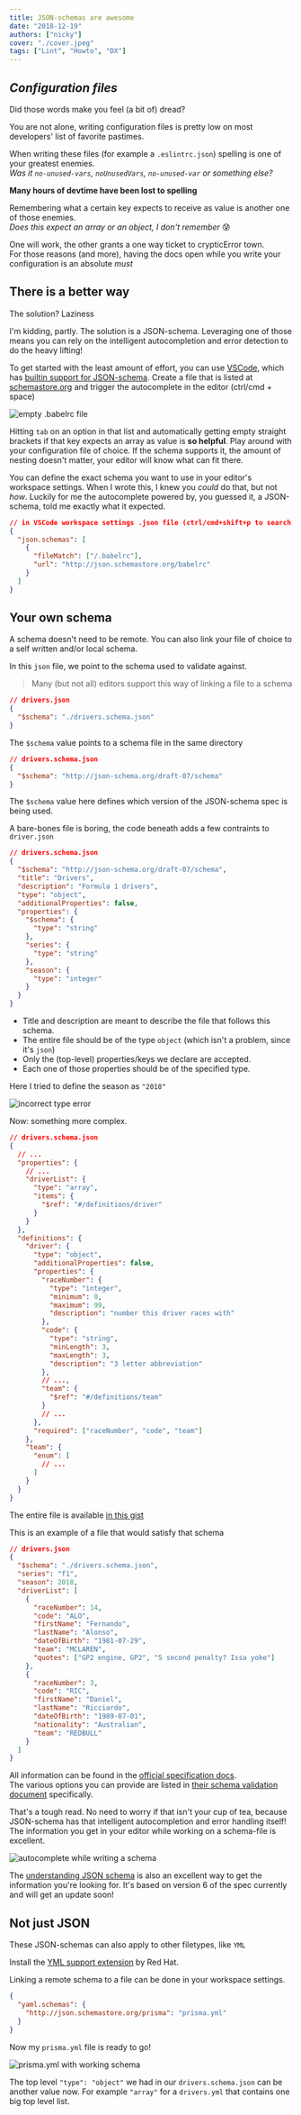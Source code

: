 ```yaml
---
title: JSON-schemas are awesome
date: "2018-12-19"
authors: ["nicky"]
cover: "./cover.jpeg"
tags: ["Lint", "Howto", "DX"]
---
```


## _**Configuration files**_

Did those words make you feel (a bit of) dread?

You are not alone, writing configuration files is pretty low on most developers' list of favorite pastimes.

When writing these files (for example a `.eslintrc.json`) spelling is one of your greatest enemies.  
_Was it `no-unused-vars`, `noUnusedVars`, `no-unused-var` or something else?_

**Many hours of devtime have been lost to spelling**

Remembering what a certain key expects to receive as value is another one of those enemies.  
_Does this expect an array or an object, I don't remember_ 😰

One will work, the other grants a one way ticket to crypticError town.  
For those reasons (and more), having the docs open while you write your configuration is an absolute _must_

## There is a better way

The solution? Laziness

I'm kidding, partly. The solution is a JSON-schema.
Leveraging one of those means you can rely on the intelligent autocompletion and error detection to do the heavy lifting!

To get started with the least amount of effort, you can use [VSCode](https://code.visualstudio.com/), which has [builtin support for JSON-schema](https://json-schema.org/implementations.html#editors). Create a file that is listed at [schemastore.org](http://schemastore.org/json/) and trigger the autocomplete in the editor (ctrl/cmd + space)

![empty .babelrc file](./empty-babelrc.png)

Hitting `tab` on an option in that list and automatically getting empty straight brackets if that key expects an array as value is **so helpful**.
Play around with your configuration file of choice. If the schema supports it, the amount of nesting doesn't matter, your editor will know what can fit there.

You can define the exact schema you want to use in your editor's workspace settings.
When I wrote this, I knew you _could_ do that, but not _how_.
Luckily for me the autocomplete powered by, you guessed it, a JSON-schema, told me exactly what it expected.

```json
// in VSCode workspace settings .json file (ctrl/cmd+shift+p to search for it)
{
  "json.schemas": [
    {
      "fileMatch": ["/.babelrc"],
      "url": "http://json.schemastore.org/babelrc"
    }
  ]
}
```

## Your own schema

A schema doesn't need to be remote. You can also link your file of choice to a self written and/or local schema.

In this `json` file, we point to the schema used to validate against.

> Many (but not all) editors support this way of linking a file to a schema

```json
// drivers.json
{
  "$schema": "./drivers.schema.json"
}
```

The `$schema` value points to a schema file in the same directory

```json
// drivers.schema.json
{
  "$schema": "http://json-schema.org/draft-07/schema"
}
```

The `$schema` value here defines which version of the JSON-schema spec is being used.

A bare-bones file is boring, the code beneath adds a few contraints to `driver.json`

```json
// drivers.schema.json
{
  "$schema": "http://json-schema.org/draft-07/schema",
  "title": "Drivers",
  "description": "Formula 1 drivers",
  "type": "object",
  "additionalProperties": false,
  "properties": {
    "$schema": {
      "type": "string"
    },
    "series": {
      "type": "string"
    },
    "season": {
      "type": "integer"
    }
  }
}
```

- Title and description are meant to describe the file that follows this schema.
- The entire file should be of the type `object` (which isn't a problem, since it's `json`)
- Only the (top-level) properties/keys we declare are accepted.
- Each one of those properties should be of the specified type.

Here I tried to define the season as `"2018"`

![incorrect type error](expected-integer.png)

Now: something more complex.

```json
// drivers.schema.json
{
  // ...
  "properties": {
    // ...
    "driverList": {
      "type": "array",
      "items": {
        "$ref": "#/definitions/driver"
      }
    }
  },
  "definitions": {
    "driver": {
      "type": "object",
      "additionalProperties": false,
      "properties": {
        "raceNumber": {
          "type": "integer",
          "minimum": 0,
          "maximum": 99,
          "description": "number this driver races with"
        },
        "code": {
          "type": "string",
          "minLength": 3,
          "maxLength": 3,
          "description": "3 letter abbreviation"
        },
        // ...,
        "team": {
          "$ref": "#/definitions/team"
        }
        // ...
      },
      "required": ["raceNumber", "code", "team"]
    },
    "team": {
      "enum": [
        // ...
      ]
    }
  }
}
```

The entire file is available [in this gist](https://gist.github.com/NickyMeuleman/f18b70684e12697d71b4178ad1403988#file-drivers-schema-json)

This is an example of a file that would satisfy that schema

```json
// drivers.json
{
  "$schema": "./drivers.schema.json",
  "series": "f1",
  "season": 2018,
  "driverList": [
    {
      "raceNumber": 14,
      "code": "ALO",
      "firstName": "Fernando",
      "lastName": "Alonso",
      "dateOfBirth": "1981-07-29",
      "team": "MCLAREN",
      "quotes": ["GP2 engine, GP2", "5 second penalty? Issa yoke"]
    },
    {
      "raceNumber": 3,
      "code": "RIC",
      "firstName": "Daniel",
      "lastName": "Ricciardo",
      "dateOfBirth": "1989-07-01",
      "nationality": "Australian",
      "team": "REDBULL"
    }
  ]
}
```

All information can be found in the [official specification docs](https://json-schema.org/specification.html).  
The various options you can provide are listed in [their schema validation document](https://json-schema.org/latest/json-schema-validation.html) specifically.

That's a tough read.
No need to worry if that isn't your cup of tea, because JSON-schema has that intelligent autocompletion and error handling itself!
The information you get in your editor while working on a schema-file is excellent.

![autocomplete while writing a schema](writing-schema.png)

The [understanding JSON schema](https://json-schema.org/understanding-json-schema/) is also an excellent way to get the information you're looking for. It's based on version 6 of the spec currently and will get an update soon!

## Not just JSON

These JSON-schemas can also apply to other filetypes, like `YML`

Install the [YML support extension](https://marketplace.visualstudio.com/items?itemName=redhat.vscode-yaml) by Red Hat.

Linking a remote schema to a file can be done in your workspace settings.

```json
{
  "yaml.schemas": {
    "http://json.schemastore.org/prisma": "prisma.yml"
  }
}
```

Now my `prisma.yml` file is ready to go!

![prisma.yml with working schema](prismayml.png)

The top level `"type": "object"` we had in our `drivers.schema.json` can be another value now.
For example `"array"` for a `drivers.yml` that contains one big top level list.
